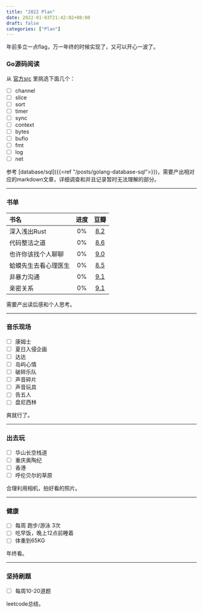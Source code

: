 ```yaml
---
title: "2022 Plan"
date: 2022-01-03T21:42:02+08:00
draft: false
categories: ["Plan"]
---
```


年前多立一点flag，万一年终的时候实现了，又可以开心一波了。


### Go源码阅读
从 [官方src](https://github.com/golang/go/tree/master/src) 里挑选下面几个：
- [ ] channel
- [ ] slice
- [ ] sort
- [ ] timer
- [ ] sync
- [ ] context
- [ ] bytes
- [ ] bufio
- [ ] fmt
- [ ] log
- [ ] net

参考 [database/sql]({{<ref "/posts/golang-database-sql">}})，需要产出相对应的markdown文章，详细调查和并且记录暂时无法理解的部分。

---

### 书单
| 书名                          |  进度         | 豆瓣                                                              |
| :---                          |  :----:       |  :---:                                                             |
| 深入浅出Rust                 |   0%          |  [8.2](https://book.douban.com/subject/30312231)                   |
| 代码整洁之道                  |   0%          | [8.6](https://book.douban.com/subject/4199741/)                   |
| 也许你该找个人聊聊            |   0%          | [9.0](https://book.douban.com/subject/35481512/)                  |
| 蛤蟆先生去看心理医生            |   0%          | [8.5](https://book.douban.com/subject/35143790/)                  |
| 非暴力沟通                    |   0%          | [9.1](https://book.douban.com/subject/35519608/)                  |
| 亲密关系                      |   0%          | [9.1](https://book.douban.com/subject/26585065/)                  |

需要产出读后感和个人思考。

---

### 音乐现场

- [ ] 康姆士
- [ ] 夏日入侵企画
- [ ] 达达
- [ ] 岛屿心情
- [ ] 破碎乐队
- [ ] 声音碎片
- [ ] 声音玩具
- [ ] 告五人
- [ ] 盘尼西林

爽就行了。

---

### 出去玩

- [ ] 华山长空栈道
- [ ] 重庆奥陶纪
- [ ] 香港
- [ ] 呼伦贝尔的草原

合理利用相机，拍好看的照片。

---

### 健康
- [ ] 每周 跑步/游泳 3次
- [ ] 吃早饭，晚上12点前睡着
- [ ] 体重到65KG

年终看。

---

### 坚持刷题
- [ ] 每周10-20道题

leetcode总结。

<!-- --- -->